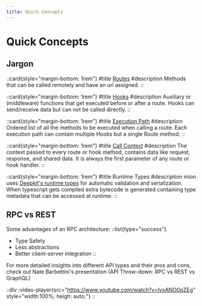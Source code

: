 ```yaml
---
title: Quick Concepts
---
```


# Quick Concepts

## Jargon

::card{style="margin-bottom: 1rem"}
#title
[Routes](router/routes)
#description
Methods that can be called remotely and have an url assigned.
::

::card{style="margin-bottom: 1rem"}
#title
[Hooks](router/hooks)
#description
Auxiliary or (middleware) functions that get executed before or after a route. 
Hooks can send/receive data but can not be called directly.
::

::card{style="margin-bottom: 1rem"}
#title
[Execution Path](router/execution-path)
#description
Ordered list of all the methods to be executed when calling a route.
Each execution path can contain multiple Hooks but a single Route method.
::

::card{style="margin-bottom: 1rem"}
#title
[Call Context](router/call-context)
#description
The context passed to every route or hook method, contains data like request, response, and shared data.
It is always the first parameter of any route or hook handler.
::

::card{style="margin-bottom: 1rem"}
#title
Runtime Types
#description
mion uses [Deepkit's runtime types](https://docs.deepkit.io/english/runtime-types.html) for automatic validation and serialization.
When typescript gets compiled extra bytecode is generated containing type metadata that can be accessed at runtime. 
::


## RPC vs  REST

Some advantages of an RPC architecture:
::list{type="success"}
- Type Safety
- Less abstractions
- Better client-server integration
::



For more detailed insights into different API types and their pros and cons, check out Nate Barbettini's presentation (API Throw-down: RPC vs REST vs GraphQL)

::div
:video-player{src="https://www.youtube.com/watch?v=IvsANO0qZEg" style="width:100%; heigh: auto;"}
::

